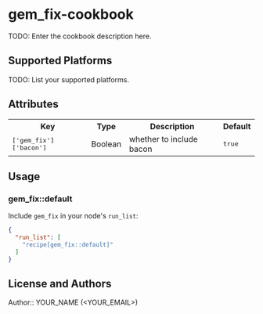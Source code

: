 # gem_fix-cookbook

TODO: Enter the cookbook description here.

## Supported Platforms

TODO: List your supported platforms.

## Attributes

<table>
  <tr>
    <th>Key</th>
    <th>Type</th>
    <th>Description</th>
    <th>Default</th>
  </tr>
  <tr>
    <td><tt>['gem_fix']['bacon']</tt></td>
    <td>Boolean</td>
    <td>whether to include bacon</td>
    <td><tt>true</tt></td>
  </tr>
</table>

## Usage

### gem_fix::default

Include `gem_fix` in your node's `run_list`:

```json
{
  "run_list": [
    "recipe[gem_fix::default]"
  ]
}
```

## License and Authors

Author:: YOUR_NAME (<YOUR_EMAIL>)
